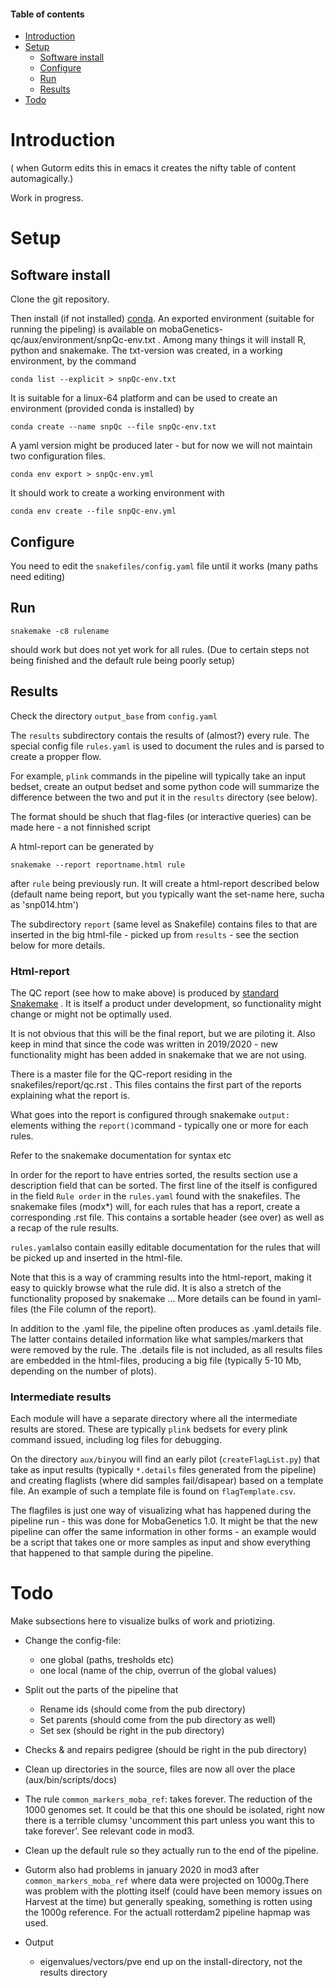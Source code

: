 #### Table of contents <!-- :TOC: -->
- [Introduction](#introduction)
- [Setup](#setup)
  - [Software install](#software-install)
  - [Configure](#configure)
  - [Run](#run)
  - [Results](#results)
- [Todo](#todo)

# Introduction
( when Gutorm edits this in emacs it creates the nifty table of content automagically.)

Work in progress.

# Setup

## Software install
Clone the git repository. 

Then install (if not installed)
[conda](https://docs.conda.io/projects/conda/en/latest/user-guide/install/index.html).
An exported environment (suitable for running the pipeling) is
available on mobaGenetics-qc/aux/environment/snpQc-env.txt .  Among
many things it will install R, python and snakemake. The txt-version
was created, in a working environment, by the command

`conda list --explicit > snpQc-env.txt`

It is suitable for a linux-64 platform and can be used to create an
environment (provided conda is installed) by 

`conda create --name snpQc --file snpQc-env.txt`


A yaml version might be produced later - but for now we will not
maintain two configuration files.

`conda env export > snpQc-env.yml`

It should work to create a working environment with 

`conda env create --file snpQc-env.yml`

## Configure 
You need to edit the `snakefiles/config.yaml` file until it works (many paths need editing)

## Run

`snakemake -c8 rulename`

should work but does not yet work for all rules. (Due to certain steps
not being finished and the default rule being poorly setup)

## Results
Check the directory `output_base` from `config.yaml`

The `results` subdirectory contais the results of (almost?) every
rule. The special config file `rules.yaml` is used to document the
rules and is parsed to create a propper flow.

For example, `plink` commands in the pipeline will typically take an input bedset,
create an output bedset and some python code will summarize the difference
between the two and put it in the `results` directory (see below). 

The format should be shuch that flag-files (or interactive queries) can be made here - a not finnished script 

A html-report can be generated by 

`snakemake --report reportname.html rule`

after `rule` being previously run. It will create a html-report
described below (default name being report, but you typically want the
set-name here, sucha as 'snp014.htm')

The subdirectory `report` (same level as Snakefile) contains files to
that are inserted in the big html-file - picked up from `results` -
see the section below for more details.

### Html-report

The QC report (see how to make above) is produced by [standard
Snakemake](https://snakemake.readthedocs.io/en/stable/snakefiles/reporting.html)
. It is itself a product under development, so functionality might
change or might not be optimally used.

It is not obvious that this will be the final report, but we are
piloting it. Also keep in mind that since the code was written in
2019/2020 - new functionality might has been added in snakemake that
we are not using.

There is a master file for the QC-report residing in the
snakefiles/report/qc.rst . This files contains the first part of the
reports explaining what the report is.

What goes into the report is configured through snakemake `output:`
elements withing the `report()`command - typically one or more for
each rules.

Refer to the snakemake documentation for syntax etc

In order for the report to have entries sorted, the results section
use a description field that can be sorted. The first line of the
itself is configured in the field `Rule order` in the `rules.yaml`
found with the snakefiles.  The snakemake files (modx*) will, for each rules
that has a report, create a corresponding .rst file. This contains a
sortable header (see over) as well as a recap of the rule results.

`rules.yaml`also contain easilly editable documentation for the rules
that will be picked up and inserted in the html-file.

Note that this is a way of cramming results into the html-report,
making it easy to quickly browse what the rule did. It is also a
stretch of the functionality proposed by snakemake ... More details
can be found in yaml-files (the File column of the report).

In addition to the .yaml file, the pipeline often produces as
.yaml.details file. The latter contains detailed information like what
samples/markers that were removed by the rule. The .details file is
not included, as all results files are embedded in the html-files,
producing a big file (typically 5-10 Mb, depending on the number of
plots).


### Intermediate results
Each module will have a separate directory where all the intermediate
results are stored. These are typically `plink` bedsets for every plink
command issued, including log files for debugging. 

On the directory `aux/bin`you will find an early pilot
(`createFlagList.py`) that take as input results (typically
`*.details` files generated from the pipeline) and creating flaglists
(where did samples fail/disapear) based on a template file. An example
of such a template file is found on `flagTemplate.csv`.

The flagfiles is just one way of visualizing what has happened during
the pipeline run - this was done for MobaGenetics 1.0. It might be
that the new pipeline can offer the same information in other forms -
an example would be a script that takes one or more samples as input
and show everything that happened to that sample during the pipeline.


# Todo
Make subsections here to visualize bulks of work and priotizing. 
- Change the config-file:
  - one global (paths, tresholds etc)
  - one local (name of the chip, overrun of the global values)
- Split out the parts of the pipeline that 
  - Rename ids (should come from the pub directory)
  - Set parents (should come from the pub directory as well)
  - Set sex (should be right in the pub directory)
- Checks & and repairs pedigree (should be right in the pub directory)
- Clean up directories in the source, files are now all over the place (aux/bin/scripts/docs)
- The rule `common_markers_moba_ref`: takes forever. The reduction of
  the 1000 genomes set. It could be that this one should be isolated,
  right now there is a terrible clumsy 'uncomment this part unless you
  want this to take forever'. See relevant code in mod3.

- Clean up the default rule so they actually run to the end of the pipeline. 

- Gutorm also had problems in january 2020 in mod3 after
  `common_markers_moba_ref` where data were projected on 1000g.There
  was problem with the plotting itself (could have been memory issues
  on Harvest at the time) but generally speaking, something is rotten
  using the 1000g reference. For the actuall rotterdam2 pipeline
  hapmap was used.

- Output
  - eigenvalues/vectors/pve end up on the install-directory, not the results directory

